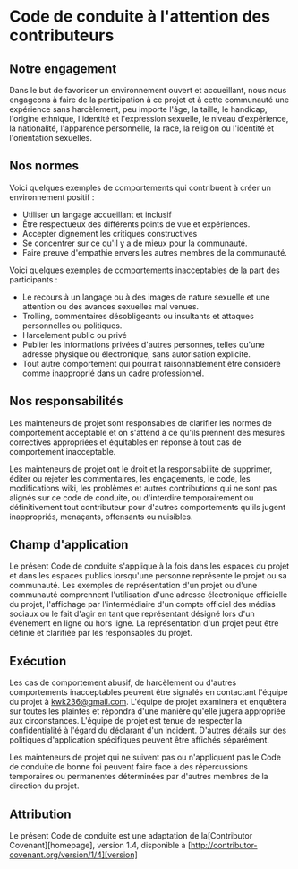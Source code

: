 # Code de conduite à l'attention des contributeurs

## Notre engagement

Dans le but de favoriser un environnement ouvert et accueillant, nous nous engageons à faire de la participation à ce projet et à cette communauté une expérience sans harcèlement, peu importe l'âge, la taille, le handicap, l'origine ethnique, l'identité et l'expression sexuelle, le niveau d'expérience, la nationalité, l'apparence personnelle, la race, la religion ou l'identité et l'orientation sexuelles.

## Nos normes

Voici quelques exemples de comportements qui contribuent à créer un environnement positif :

* Utiliser un langage accueillant et inclusif
* Être respectueux des différents points de vue et expériences.
* Accepter dignement les critiques constructives
* Se concentrer sur ce qu'il y a de mieux pour la communauté.
* Faire preuve d'empathie envers les autres membres de la communauté.

Voici quelques exemples de comportements inacceptables de la part des participants :

* Le recours à un langage ou à des images de nature sexuelle et une attention ou des avances sexuelles mal venues.
* Trolling, commentaires désobligeants ou insultants et attaques personnelles ou politiques.
* Harcelement public ou privé
* Publier les informations privées d'autres personnes, telles qu'une adresse physique ou électronique, sans autorisation explicite.
* Tout autre comportement qui pourrait raisonnablement être considéré comme inapproprié dans un cadre professionnel.


## Nos responsabilités

Les mainteneurs de projet sont responsables de clarifier les normes de comportement acceptable et on s'attend à ce qu'ils prennent des mesures correctives appropriées et équitables en réponse à tout cas de comportement inacceptable.

Les mainteneurs de projet ont le droit et la responsabilité de supprimer, éditer ou rejeter les commentaires, les engagements, le code, les modifications wiki, les problèmes et autres contributions qui ne sont pas alignés sur ce code de conduite, ou d'interdire temporairement ou définitivement tout contributeur pour d'autres comportements qu'ils jugent inappropriés, menaçants, offensants ou nuisibles.

## Champ d'application

Le présent Code de conduite s'applique à la fois dans les espaces du projet et dans les espaces publics lorsqu'une personne représente le projet ou sa communauté. Les exemples de représentation d'un projet ou d'une communauté comprennent l'utilisation d'une adresse électronique officielle du projet, l'affichage par l'intermédiaire d'un compte officiel des médias sociaux ou le fait d'agir en tant que représentant désigné lors d'un événement en ligne ou hors ligne. La représentation d'un projet peut être définie et clarifiée par les responsables du projet.

## Exécution

Les cas de comportement abusif, de harcèlement ou d'autres comportements inacceptables peuvent être signalés en contactant l'équipe du projet à kwk236@gmail.com. L'équipe de projet examinera et enquêtera sur toutes les plaintes et répondra d'une manière qu'elle jugera appropriée aux circonstances. L'équipe de projet est tenue de respecter la confidentialité à l'égard du déclarant d'un incident. D'autres détails sur des politiques d'application spécifiques peuvent être affichés séparément.

Les mainteneurs de projet qui ne suivent pas ou n'appliquent pas le Code de conduite de bonne foi peuvent faire face à des répercussions temporaires ou permanentes déterminées par d'autres membres de la direction du projet.

## Attribution

Le présent Code de conduite est une adaptation de la[Contributor Covenant][homepage], version 1.4, disponible à [http://contributor-covenant.org/version/1/4][version]

[page principale]: http://contributor-covenant.org
[version]: http://contributor-covenant.org/version/1/4/
